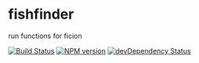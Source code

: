 fishfinder
=======

run functions for ficion

[![Build Status](https://secure.travis-ci.org/fishin/fishfinder.svg)](http://travis-ci.org/fishin/fishfinder)
[![NPM version](https://badge.fury.io/js/fishfinder.svg)](http://badge.fury.io/js/fishfinder)
[![devDependency Status](https://david-dm.org/fishin/fishfinder/dev-status.svg)](https://david-dm.org/fishin/fishfinder#info=devDependencies)

